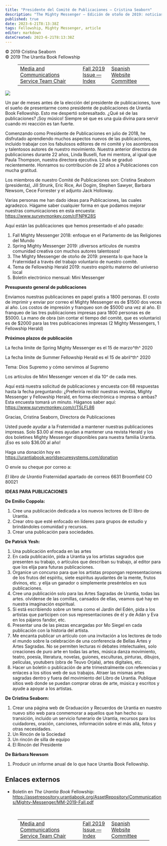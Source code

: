 ```yaml
---
title: "Presidente del Comité de Publicaciones – Cristina Seaborn"
description: "The Mighty Messenger — Edición de otoño de 2019: noticias y opiniones para los lectores de El libro de Urantia"
published: true
date: 2023-6-21T8:13:38Z
tags: Fellowship, Mighty Messenger, article
editor: markdown
dateCreated: 2023-6-21T8:13:38Z
---
```


<p class="v-card v-sheet theme--light grey lighten-3 px-2">© 2019 Cristina Seaborn<br>© 2019 The Urantia Book Fellowship</p>
<figure class="table chapter-navigator">
  <table>
    <tbody>
      <tr>
        <td>
        <a href="/en/article/Michael_Challis/Media_and_Communications_Service_Team_Chair">
          <span class="mdi mdi-arrow-left-drop-circle"></span><span class="pl-2">Media and Communications Service Team Chair</span>
        </a>
        </td>
        <td>
        <a href="/en/index/articles_mighty_messenger#fall-2019-issue">
          <span class="mdi mdi-book-open-variant"></span><span class="pl-2">Fall 2019 Issue — Index</span>
        </a>
        </td>
        <td>
        <a href="/en/article/Pablo_Segovia/Spanish_Website_Committee">
          <span class="pr-2">Spanish Website Committee</span><span class="mdi mdi-arrow-right-drop-circle"></span>
        </a>
        </td>
      </tr>
    </tbody>
  </table>
</figure>


<figura id="Figura_1" clase="imagen urantiapedia estilo-imagen-alinear-izquierda">
<img src="/image/article/The_Mighty_Messenger/2019_Fall/059.jpg">
</figura>

Un par de meses antes de la elección del presidente de publicaciones, tuve el sueño de presentarme como presidente de publicaciones de Urantia Book Fellowship. Esto me despertó sobresaltado. ¿Qué sé de las publicaciones? ¡Soy músico! Siempre sé que es una guía divina para servir cuando mi reacción es tan fuerte.

Comenzando como Presidente de Publicaciones en julio de 2018, he disfrutado aprendiendo muchos aspectos nuevos de las publicaciones, incluido trabajar con los fabulosos editores de mi comité y los asombrosos y talentosos autores de nuestro movimiento. Nuestra anterior directora de publicaciones durante 22 años, Linda Buselli, fue mi mentora, al igual que Paula Thompson, nuestra directora ejecutiva. Linda se graduó recientemente. Honramos su contribución de 22 años a Publicaciones con mucha gratitud.

Los miembros de nuestro Comité de Publicaciones son: Cristina Seaborn (presidenta), Jill Strunk, Eric Rice, Avi Dogim, Stephen Sawyer, Barbara Newsom, Cece Forrester y el adjunto Jack Holloway.

Varias personas me han dado ideas para Publicaciones, las cuales agradezco. Hágame saber cualquier forma en que podamos mejorar nuestras comunicaciones en esta encuesta: https://www.surveymonkey.com/r/FNPK28S

Aquí están las publicaciones que hemos presentado el año pasado:
1. Fall Mighty Messenger 2018: enfoque en el Parlamento de las Religiones del Mundo
2. Spring Mighty Messenger 2019: ¡diversos artículos de nuestra comunidad creativa con muchos autores talentosos!
3. The Mighty Messenger de otoño de 2019: presenta lo que hace la Fraternidad a través del trabajo voluntario de nuestro comité.
4. Tema de Fellowship Herald 2019: nuestro espíritu materno del universo local
5. Boletín electrónico mensual: Mini Messenger

**Presupuesto general de publicaciones**

Enviamos nuestras publicaciones en papel gratis a 1800 personas. El costo de imprimir y enviar por correo el Mighty Messenger es de $1500 dos veces al año. Los costos de impresión y franqueo son de $5000 una vez al año. El franqueo de las tres publicaciones impresas para 1800 personas es de $5000. La mano de obra (sin contar el tiempo del comité, que es voluntario) es de $2000 para las tres publicaciones impresas (2 Mighty Messengers, 1 Fellowship Herald)

**Próximos plazos de publicación**

La fecha límite de Spring Mighty Messenger es el 15 de marzo^th^ 2020

La fecha límite de Summer Fellowship Herald es el 15 de abril^th^ 2020

Tema: Dios Supremo y cómo servimos al Supremo

Los artículos de Mini Messenger vencen el día 10^ de cada mes.

Aquí está nuestra solicitud de publicaciones y encuesta con 68 respuestas hasta la fecha preguntando: ¿Preferiría recibir nuestras revistas, Mighty Messenger y Fellowship Herald, en forma electrónica o impresa o ambas? Esta encuesta tomará un minuto. Háganos saber aquí: https://www.surveymonkey.com/r/T5LFL86

Gracias, Cristina Seaborn, Directora de Publicaciones

Usted puede ayudar a la Fraternidad a mantener nuestras publicaciones impresas. Solo $\$ ​​3.00$ al mes ayudan a mantener una revista Herald y los dos boletines Mighty Messenger disponibles para nuestra familia Urantia. ¡Eso es solo $\$ ​​36.00$ al año!

Haga una donación hoy en https://urantiabook.worldsecuresystems.com/donation

O envíe su cheque por correo a:

_El libro de Urantia_ Fraternidad
apartado de correos 6631
Broomfield CO 80021

**IDEAS PARA PUBLICACIONES**

**De Emilio Coppola:**

1. Cree una publicación dedicada a los nuevos lectores de El libro de Urantia.
2. Crear otro que esté enfocado en líderes para grupos de estudio y brindándoles comunidad y recursos.
3. Crear una publicación para sociedades.

**De Patrick Yesh:**

1. Una publicación enfocada en las artes
2. En cada publicación, pida a Urantia ya los artistas sagrados que presenten su trabajo, o artículos que describan su trabajo, al editor para que los elija para futuras publicaciones.
3. Organice un concurso para que los artistas propongan representaciones de los frutos del espíritu, siete espíritus ayudantes de la mente, frutos divinos, etc. y elija un ganador o simplemente preséntelos en sus publicaciones.
4. Cree una publicación solo para las Artes Sagradas de Urantia, todas las artes. olvídense de las comillas, cansados ​​de ellas, veamos qué hay en nuestra imaginación espiritual.
5. Si está escribiendo sobre un tema como el Jardín del Edén, pida a los artistas que participen con sus representaciones de él y de Adán y Eva en los pájaros fandor, etc.
6. Presentar una de las piezas encargadas por Mo Siegel en cada publicación con la historia del artista.
7. Me encanta publicar un artículo con una invitación a los lectores de todo el mundo sobre la celebración de una conferencia de Bellas Artes y Artes Sagradas. No se permiten lecturas ni debates intelectuales, solo creaciones de puro arte en todas las artes, música danza movimiento, teatro, poesía, literatura, novelas, guiones, esculturas, pinturas, dibujos, películas, youtubers (obra de Teuvo Orjala), artes digitales, etc.
8. Hacer un boletín o publicación de arte trimestralmente con referencias y enlaces a los sitios web de sus trabajos. Atraer las mismas artes sagradas dentro y fuera del movimiento del Libro de Urantia. Publique sitios web donde se puedan comprar obras de arte, música y escritos y ayude a apoyar a los artistas.

**De Cristina Seaborn:**

1. Crear una página web de Graduación y Recuerdos de Urantia en nuestro nuevo sitio web para conmemorar a aquellos que han hecho su transición, incluido un servicio funerario de Urantia, recursos para los cuidadores, oración, canciones, información sobre el más allá, fotos y otras necesidades.
2. Un Rincón de la Sociedad
3. Un rincón de silla de equipo
4. El Rincón del Presidente

**De Bárbara Newsom**

1. Producir un informe anual de lo que hace Urantia Book Fellowship.

## Enlaces externos

* Boletín en _The Urantia Book_ Fellowship: https://assetrepository.urantiabook.org/AssetRepository/Communications/Mighty-Messenger/MM-2019-Fall.pdf

<br>

<figure class="table chapter-navigator">
  <table>
    <tbody>
      <tr>
        <td>
        <a href="/en/article/Michael_Challis/Media_and_Communications_Service_Team_Chair">
          <span class="mdi mdi-arrow-left-drop-circle"></span><span class="pl-2">Media and Communications Service Team Chair</span>
        </a>
        </td>
        <td>
        <a href="/en/index/articles_mighty_messenger#fall-2019-issue">
          <span class="mdi mdi-book-open-variant"></span><span class="pl-2">Fall 2019 Issue — Index</span>
        </a>
        </td>
        <td>
        <a href="/en/article/Pablo_Segovia/Spanish_Website_Committee">
          <span class="pr-2">Spanish Website Committee</span><span class="mdi mdi-arrow-right-drop-circle"></span>
        </a>
        </td>
      </tr>
    </tbody>
  </table>
</figure>
